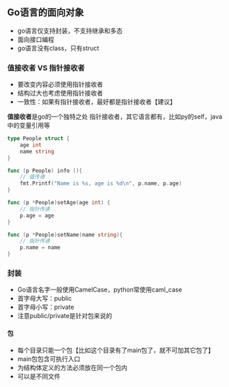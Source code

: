 ## Go语言的面向对象

- go语言仅支持封装，不支持继承和多态
- 面向接口编程
- go语言没有class，只有struct


### 值接收者 VS 指针接收者

- 要改变内容必须使用指针接收者
- 结构过大也考虑使用指针接收者
- 一致性：如果有指针接收者，最好都是指针接收者【建议】

**值接收者**是go的一个独特之处
指针接收者，其它语言都有，比如py的self，java中的变量引用等

```go
type People struct {
	age int
	name string
}

func (p People) info (){
	// 值传递
	fmt.Printf("Name is %s, age is %d\n", p.name, p.age)
}

func (p *People)setAge(age int) {
	// 指针传递
	p.age = age
}

func (p *People)setName(name string){
	// 指针传递
	p.name = name
}
```

### 封装
- Go语言名字一般使用CamelCase，python常使用caml_case
- 首字母大写：public
- 首字母小写：private
- 注意public/private是针对包来说的

#### 包
- 每个目录只能一个包【比如这个目录有了main包了，就不可加其它包了】
- main包包含可执行入口
- 为结构体定义的方法必须放在同一个包内
- 可以是不同文件

